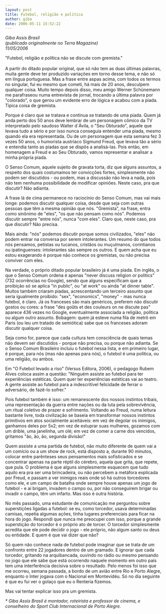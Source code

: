 ```yaml
---
layout: post
title: Futebol, religião e política
author: giba
date: 2006-05-11 15:52:22
---
```

*G﻿iba Assis Brasil*\
*(﻿publicado originalmente no Terra Magazine)*\
*11/05/2006*

"Futebol, religião e política não se discute com gremista."\
\
A partir do ditado popular original, que só não tem as duas últimas palavras, muita gente deve ter produzido variações em torno desse tema, e não só em língua portuguesa. Mas a frase entre aspas acima, com todos os termos no singular, fui eu mesmo que cometi, há mais de 20 anos, desculpem qualquer coisa. Muito tempo depois disso, meu amigo Werner Schünemann me parafraseou numa entrevista de jornal, trocando a última palavra por "colorado", o que gerou um evidente erro de lógica e acabou com a piada. Típica coisa de gremista.

Porque é claro que se tratava e continua se tratando de uma piada. Quem já anda perto dos 50 anos deve lembrar de um personagem cômico da TV interpretado pelo saudoso Walter d´Ávila, o "Seu Obturado", aquele que levava tudo a sério e por isso nunca conseguia entender uma piada, mesmo quando ela era representada. Ou de um personagem que esta semana fez 3 vezes 50 anos, o humorista austríaco Sigmund Freud, que levava tão a sério e entendia tanto as piadas que se dispôs a analisá-las. Pois então, em homenagem a Freud e ao Seu Obturado, vamos representar e analisar a minha própria piada.

O Senso Comum, aquele sujeito de gravata torta, diz que alguns assuntos, a respeito dos quais costumamos ter convicções fortes, simplesmente não podem ser discutidos - ou podem, mas a discussão não leva a nada, pois não tem nenhuma possibilidade de modificar opiniões. Neste caso, pra que discutir? Não adianta.

A frase lá de cima permanece no raciocínio do Senso Comum,  mas vai mais longe: podemos discutir qualquer coisa, desde que seja com outras pessoas que têm a mesma opinião que nós. "Gremista", na frase, entra como sinônimo de "eles", "os que não pensam como nós". Podemos discutir sempre "entre nós", nunca "com eles". Claro que, neste caso, pra que discutir? Não precisa.

Mais ainda: "nós" podemos discutir porque somos civilizados, "eles" não podem entrar na conversa por serem intolerantes. Um resumo do que todos nós pensamos, petistas ou tucanos, cristãos ou muçulmanos, corintianos ou ipatinguenses: intolerantes são sempre os outros. E quem acha que eu estou exagerando é porque não conhece os gremistas, ou não precisa conviver com eles.

Na verdade, o próprio ditado popular brasileiro já é uma piada. Em inglês, o que o Senso Comum ordena é apenas "never discuss religion or politics" (732 ocorrências no Google), sendo que alguns especificam que a proibição só se aplica "in public", ou "at work" ou ainda "at dinner table". Muitos também criaram piadas, acrescentando um terceiro assunto que seria igualmente proibido: "sex", "economics", "money" - mas nunca futebol, é claro. Já os franceses são mais genéricos, preferem não discutir gostos ou cores: a frase "des goûts et des couleurs on ne discute pas" aparece 436 vezes no Google, eventualmente associada a religião, política ou algum outro assunto. Bobagem: quem já esteve numa fila de metrô em Paris (ou leu um tratado de semiótica) sabe que os franceses adoram discutir qualquer coisa.

Seja como for, parece que cada cultura tem consciência de quais temas não devem ser discutidos - porque não precisa, ou porque não adianta. Se o Senso Comum Brasileiro incluiu o futebol nessa lista, e em primeiro lugar, é porque, para nós (mas não apenas para nós), o futebol é uma política, ou uma religião, ou ambos.

Em "O Futebol levado a riso" (Versus Editora, 2006), o pedagogo Rubem Alves coloca assim a questão: "Ninguém assiste ao futebol para ter experiências estéticas. Quem quer ter experiências estéticas vai ao teatro. A gente assiste ao futebol para a indescritível felicidade de ferrar o adversário, de fazê-lo sofrer."

Pois futebol também é isso: um remanescente dos nossos instintos tribais, uma representação da guerra entre nações ou da luta pela sobrevivência, um ritual coletivo de prazer e sofrimento. Voltando ao Freud, numa leitura bastante livre, toda civilização se baseia em transformar nossos instintos primitivos em atos socialmente aceitáveis: em vez de degolar os inimigos, ganhamos deles por 5x2; em vez de estuprar suas mulheres, gozamos com um drible, uma janelinha, um olé; em vez de comer a carne dos vencidos, gritamos "ão, ão, ão, segunda divisão!"

Quem assiste a uma partida de futebol, não muito diferente de quem vai a um comício ou a um show de rock, está disposto a, durante 90 minutos, colocar entre parênteses seus pensamentos mais sofisticados e se concentrar apenas na parte réptil do cérebro, aquela que grita, que repete, que pula. O problema é que alguns simplesmente esquecem que tudo aquilo era pra ser uma brincadeira, ou não percebem a metáfora explicada por Freud, e passam a ver inimigos reais onde só há outros torcedores como ele, e um campo de batalha onde sempre houve apenas um jogo de futebol - e aí brigam, invadem o campo ou, por não conseguirem brigar ou invadir o campo, têm um infarto. Mas isso é outra história.

No mês passado, uma estudante de comunicação me perguntou sobre superstições ligadas a futebol: se eu, como torcedor, usava determinadas camisas, repetia algumas ações, tinha lugares preferenciais para ficar na hora do jogo. Respondi que nunca me preocupei com isso, porque a grande superstição do torcedor é o próprio ato de torcer. O torcedor simplesmente acredita que ele pode decidir o jogo - ele próprio, não algum santo ou deus ou entidade. E quem é que vai dizer que não?

Só quem não conhece nada de futebol pode imaginar que se trata de um confronto entre 22 jogadores dentro de um gramado. E ignorar que cada torcedor, gritando na arquibancada, ouvindo no rádio ou mesmo pensando no jogo que ele sabe que está ocorrendo naquele momento em outro país tem uma interferência decisiva sobre o resultado. Pelo menos foi isso que me ocorreu, semana passada, a bordo de um avião entre Rio e Porto Alegre, enquanto o Inter jogava com o Nacional em Montevidéu. Só no dia seguinte é que eu fui ver o golaço que eu o Renteria fizemos.

Mas vai tentar explicar isso pra um gremista.

*\* Giba Assis Brasil é montador, roteirista e professor de cinema, e conselheiro do Sport Club Internacional de Porto Alegre.*